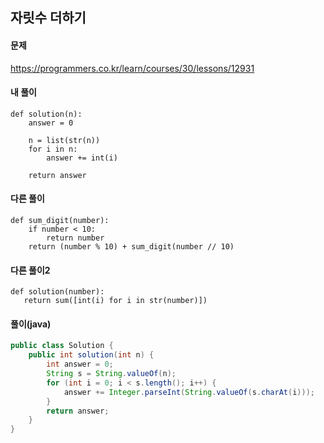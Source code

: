 ## 자릿수 더하기

#### 문제
https://programmers.co.kr/learn/courses/30/lessons/12931

#### 내 풀이
``` python3
def solution(n):
    answer = 0
    
    n = list(str(n))
    for i in n:
        answer += int(i)
        
    return answer
```

#### 다른 풀이
```
def sum_digit(number):
    if number < 10:
        return number
    return (number % 10) + sum_digit(number // 10)
 ```
 
 #### 다른 풀이2
 ``` python3
 def solution(number):
    return sum([int(i) for i in str(number)])
 ```

#### 풀이(java)
``` java
public class Solution {
    public int solution(int n) {
        int answer = 0;
        String s = String.valueOf(n);
        for (int i = 0; i < s.length(); i++) {
            answer += Integer.parseInt(String.valueOf(s.charAt(i)));
        }
        return answer;
    }
}
```
